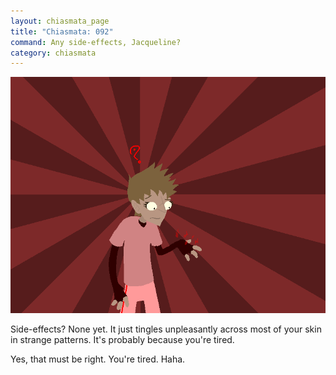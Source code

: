 ```yaml
---
layout: chiasmata_page
title: "Chiasmata: 092"
command: Any side-effects, Jacqueline?
category: chiasmata
---
```


![92](/chiasmata/images/narrative/093.gif)

Side-effects? None yet. It just tingles unpleasantly across most of your skin in strange patterns. It's probably because you're tired.

Yes, that must be right. You're tired. Haha.